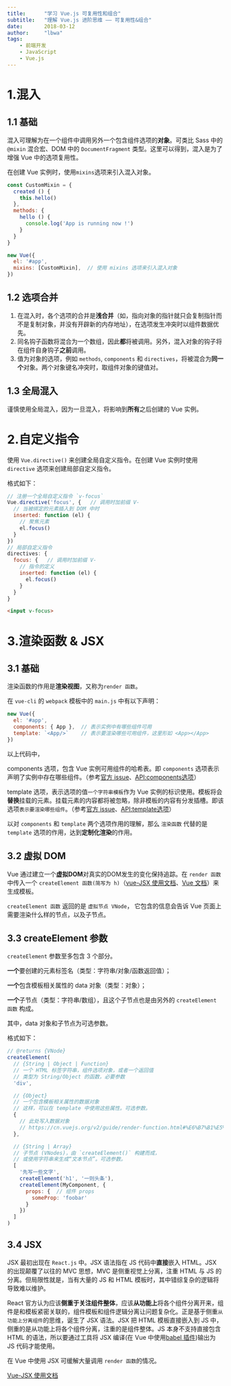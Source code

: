 ```yaml
---
title:      "学习 Vue.js 可复用性和组合"
subtitle:   "理解 Vue.js 进阶思维 —— 可复用性&组合"
date:       2018-03-12
author:     "lbwa"
tags:
    - 前端开发
    - JavaScript
    - Vue.js
---
```


# 1.混入

## 1.1 基础

混入可理解为在一个组件中调用另外一个包含组件选项的**对象**。可类比 Sass 中的 `@mixin` 混合宏、DOM 中的 `DocumentFragment` 类型。这里可以得到，混入是为了增强 Vue 中的选项复用性。

在创建 Vue 实例时，使用`mixins`选项来引入混入对象。

``` javascript
const CustomMixin = {
  created () {
    this.hello()
  },
  methods: {
    hello () {
      console.log('App is running now !')
    }
  }
}

new Vue({
  el: '#app',
  mixins: [CustomMixin],  // 使用 mixins 选项来引入混入对象
})
```

## 1.2 选项合并

1. 在混入时，各个选项的合并是**浅合并**（如，指向对象的指针就只会复制指针而不是复制对象，并没有开辟新的内存地址），在选项发生冲突时以组件数据优先。
1. 同名钩子函数将混合为一个数组，因此**都**将被调用。另外，混入对象的钩子将在组件自身钩子**之前**调用。
1. 值为对象的选项，例如 `methods`, `components` 和 `directives`，将被混合为**同一个**对象。两个对象键名冲突时，取组件对象的键值对。


## 1.3 全局混入

谨慎使用全局混入，因为一旦混入，将影响到**所有**之后创建的 Vue 实例。

# 2.自定义指令

使用 `Vue.directive()` 来创建全局自定义指令。在创建 Vue 实例时使用 `directive` 选项来创建局部自定义指令。

格式如下：

``` javascript
// 注册一个全局自定义指令 `v-focus`
Vue.directive('focus', {   // 调用时加前缀 V-
  // 当被绑定的元素插入到 DOM 中时
  inserted: function (el) {
    // 聚焦元素
    el.focus()
  }
})
// 局部自定义指令
directives: {
  focus: {   // 调用时加前缀 V-
    // 指令的定义
    inserted: function (el) {
      el.focus()
    }
  }
}
``` 

``` html
<input v-focus>
```
<!-- more -->
# 3.渲染函数 & JSX

## 3.1 基础

渲染函数的作用是**渲染视图**，又称为`render 函数`。

在 `vue-cli` 的 `webpack` 模板中的 `main.js` 中有以下声明：
``` javascript
new Vue({
  el: '#app',
  components: { App },  // 表示实例中有哪些组件可用
  template: `<App/>`    // 表示要渲染哪些可用组件，这里形如 <App></App>
})
```
以上代码中，

components 选项，包含 Vue 实例可用组件的哈希表。即 `components` 选项表示声明了实例中存在哪些组件。（参考[官方 issue][template-role]、[API:components选项][api-components]）

template 选项，表示选项的值`一个字符串模板`作为 Vue 实例的标识使用。模板将会**替换**挂载的元素。挂载元素的内容都将被忽略，除非模板的内容有分发插槽。即该选项`表示要渲染哪些组件`。（参考[官方 issue][template-role]、[API:template选项][api-template]）

以对 `components` 和 `template` 两个选项作用的理解，那么 `渲染函数` 代替的是 `template` 选项的作用，达到**定制化渲染**的作用。

## 3.2 虚拟 DOM 

Vue 通过建立一个**虚拟DOM**对真实的DOM发生的变化保持追踪。在 `render 函数` 中传入一个 `createElement 函数(简写为 h)`（[vue-JSX 使用文档][h-injection]、[Vue 文档][JSX]）来生成模板。

`createElement 函数` 返回的是 `虚拟节点 VNode`， 它包含的信息会告诉 Vue 页面上需要渲染什么样的节点，以及子节点。

## 3.3 createElement 参数

`createElement` 参数至多包含 3 个部分。

**一个**要创建的元素标签名（类型：字符串/对象/函数返回值）；

**一个**包含模板相关属性的 data 对象（类型：对象）；

**一个**子节点（类型：字符串/数组），且这个子节点也是由另外的 `createElement 函数` 构成。

其中，data 对象和子节点为可选参数。

格式如下：

``` javascript
// @returns {VNode}
createElement(
  // {String | Object | Function}
  // 一个 HTML 标签字符串，组件选项对象，或者一个返回值
  // 类型为 String/Object 的函数，必要参数
  'div',

  // {Object}
  // 一个包含模板相关属性的数据对象
  // 这样，可以在 template 中使用这些属性。可选参数。
  {
    // 此处写入数据对象
    // https://cn.vuejs.org/v2/guide/render-function.html#%E6%B7%B1%E5%85%A5-data-%E5%AF%B9%E8%B1%A1
  },

  // {String | Array}
  // 子节点 (VNodes)，由 `createElement()` 构建而成，
  // 或使用字符串来生成“文本节点”。可选参数。
  [
    '先写一些文字',
    createElement('h1', '一则头条'),
    createElement(MyComponent, {
      props: {  // 组件 props
        someProp: 'foobar'
      }
    })
  ]
)
```

## 3.4 JSX

JSX 最初出现在 `React.js` 中。JSX 语法指在 JS 代码中**直接**嵌入 HTML。JSX 的出现颠覆了以往的 MVC 思想，MVC 是侧重视觉上分离，注重 HTML 与 JS 的分离。但局限性就是，当有大量的 JS 和 HTML 模板时，其中错综复杂的逻辑将导致难以维护。

React 官方认为应该**侧重于关注组件整体**，应该**从功能上**将各个组件分离开来，组件是和模板紧密关联的，组件模板和组件逻辑分离让问题复杂化。正是基于侧重`从功能上分离组件`的思维，诞生了 JSX 语法。JSX 把 HTML 模板直接嵌入到 JS 中，侧重的是从功能上将各个组件分离，注重的是组件整体。JS 本身不支持直接包含 HTML 的语法，所以要通过工具将 JSX 编译(在 Vue 中使用[babel 插件][babel-plugin-transform-vue-jsx])输出为 JS 代码才能使用。

在 Vue 中使用 JSX 可缓解大量调用 `render 函数`的情况。

[Vue-JSX 使用文档][vue-jsx]



[template-role]:https://github.com/vuejs-templates/webpack/issues/575

[api-components]:https://cn.vuejs.org/v2/api/#components

[api-template]:https://cn.vuejs.org/v2/api/#template

[h-injection]:https://github.com/vuejs/babel-plugin-transform-vue-jsx#h-auto-injection

[JSX]:https://cn.vuejs.org/v2/guide/render-function.html#JSX

[vue-jsx]:https://github.com/vuejs/babel-plugin-transform-vue-jsx#usage

[babel-plugin-transform-vue-jsx]:https://github.com/vuejs/babel-plugin-transform-vue-jsx
